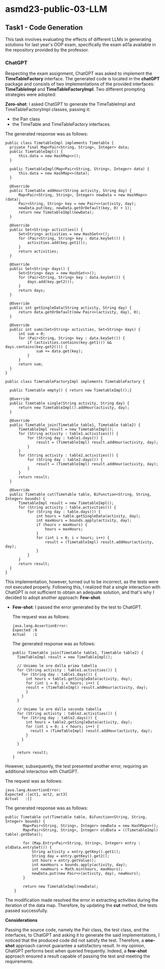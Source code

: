 # asmd23-public-03-LLM
## Task1 - Code Generation
This task involves evaluating the effects of different LLMs in generating solutions for last year's OOP exam, specifically the exam a01a available in the repository provided by the professor.
### ChatGPT
Respecting the exam assignment, ChatGPT was asked to implement the **TimeTableFactory** interface. The generated code is located in the **chatGPT** package and consists of two implementations of the provided interfaces: **TimeTableImpl** and **TimeTableFactoryImpl**. Two different prompting strategies were adopted:

**Zero-shot**: 
I asked ChatGPT to generate the TimeTableImpl and TimeTableFactoryImpl classes, passing it:
- the Pair class
- the TimeTable and TimeTableFactory interfaces.

The generated response was as follows:

    public class TimetableImpl implements Timetable {
      private final Map<Pair<String, String>, Integer> data;
      public TimetableImpl() {
          this.data = new HashMap<>();
      }
  
      public TimetableImpl(Map<Pair<String, String>, Integer> data) {
          this.data = new HashMap<>(data);
      }
  
      @Override
      public Timetable addHour(String activity, String day) {
          Map<Pair<String, String>, Integer> newData = new HashMap<>(data);
          Pair<String, String> key = new Pair<>(activity, day);
          newData.put(key, newData.getOrDefault(key, 0) + 1);
          return new TimetableImpl(newData);
      }
  
      @Override
      public Set<String> activities() {
          Set<String> activities = new HashSet<>();
          for (Pair<String, String> key : data.keySet()) {
              activities.add(key.get1());
          }
          return activities;
      }
  
      @Override
      public Set<String> days() {
          Set<String> days = new HashSet<>();
          for (Pair<String, String> key : data.keySet()) {
              days.add(key.get2());
          }
          return days;
      }
  
      @Override
      public int getSingleData(String activity, String day) {
          return data.getOrDefault(new Pair<>(activity, day), 0);
      }
  
      @Override
      public int sums(Set<String> activities, Set<String> days) {
          int sum = 0;
          for (Pair<String, String> key : data.keySet()) {
              if (activities.contains(key.get1()) && days.contains(key.get2())) {
                  sum += data.get(key);
              }
          }
          return sum;
      }
    }

    public class TimetableFactoryImpl implements TimetableFactory {
      
      public Timetable empty() { return new TimetableImpl();}
      
      @Override
      public Timetable single(String activity, String day) {
          return new TimetableImpl().addHour(activity, day);
      }
  
      @Override
      public Timetable join(Timetable table1, Timetable table2) {
          TimetableImpl result = new TimetableImpl();
          for (String activity : table1.activities()) {
              for (String day : table1.days()) {
                  result = (TimetableImpl) result.addHour(activity, day);
              }
          }
          for (String activity : table2.activities()) {
              for (String day : table2.days()) {
                  result = (TimetableImpl) result.addHour(activity, day);
              }
          }
          return result;
      }
  
      @Override
      public Timetable cut(Timetable table, BiFunction<String, String, Integer> bounds) {
          TimetableImpl result = new TimetableImpl();
          for (String activity : table.activities()) {
              for (String day : table.days()) {
                  int hours = table.getSingleData(activity, day);
                  int maxHours = bounds.apply(activity, day);
                  if (hours > maxHours) {
                      hours = maxHours;
                  }
                  for (int i = 0; i < hours; i++) {
                      result = (TimetableImpl) result.addHour(activity, day);
                  }
              }
          }
          return result;
      }
    }



This implementation, however, turned out to be incorrect, as the tests were not executed properly. Following this, I realized that a single interaction with ChatGPT is not sufficient to obtain an adequate solution, 
and that's why I decided to adopt another approach: **Few-shot**.

- **Few-shot**: I passed the error generated by the test to ChatGPT.

  The request was as follows:
    ```
  java.lang.AssertionError:
  Expected :0
  Actual   :1
    ```
  The generated response was as follows:
  ```
  public Timetable join(Timetable table1, Timetable table2) {
    TimeTableImpl result = new TimeTableImpl();
  
    // Uniamo le ore dalla prima tabella
    for (String activity : table1.activities()) {
      for (String day : table1.days()) {
        int hours = table1.getSingleData(activity, day);
        for (int i = 0; i < hours; i++) {
        result = (TimeTableImpl) result.addHour(activity, day);
        }
      }
    }
  
    // Uniamo le ore dalla seconda tabella
    for (String activity : table2.activities()) {
      for (String day : table2.days()) {
        int hours = table2.getSingleData(activity, day);
        for (int i = 0; i < hours; i++) {
          result = (TimeTableImpl) result.addHour(activity, day);
        }
      }
    }
  
    return result;
  }

However, subsequently, the test presented another error, requiring an additional interaction with ChatGPT.

The request was as follows:
```
java.lang.AssertionError: 
Expected :[act1, act2, act3]
Actual   :[]
```
The generated response was as follows:
```
public Timetable cut(Timetable table, BiFunction<String, String, Integer> bounds) {
        Map<Pair<String, String>, Integer> newData = new HashMap<>();
        Map<Pair<String, String>, Integer> oldData = ((TimetableImpl) table).getData();

        for (Map.Entry<Pair<String, String>, Integer> entry : oldData.entrySet()) {
            String activity = entry.getKey().get1();
            String day = entry.getKey().get2();
            int hours = entry.getValue();
            int maxHours = bounds.apply(activity, day);
            int newHours = Math.min(hours, maxHours);
            newData.put(new Pair<>(activity, day), newHours);
        }

        return new TimetableImpl(newData);
    }
```
The modification made resolved the error in extracting activities during the iteration of the data map. Therefore, by updating the **cut** method, the tests passed successfully.

**Considerations**


Passing the source code, namely the Pair class, the test class, and the interfaces, to ChatGPT and asking it to generate the said implementations, I noticed that the produced code did not satisfy the test. Therefore, a **one-shot** approach cannot guarantee a satisfactory result. In my opinion, ChatGPT performs best when queried frequently. Indeed, a **few-shot** approach ensured a result capable of passing the test and meeting the requirements.